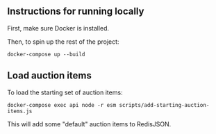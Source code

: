 ## Instructions for running locally
First, make sure Docker is installed.

Then, to spin up the rest of the project:

`docker-compose up --build`

## Load auction items
To load the starting set of auction items:

`docker-compose exec api node -r esm scripts/add-starting-auction-items.js`

This will add some "default" auction items to RedisJSON.